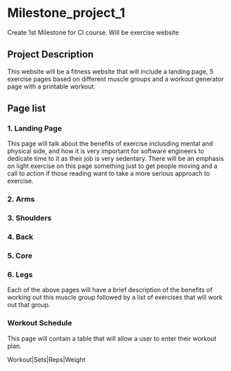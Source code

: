 # Milestone_project_1
Create 1st Milestone for CI course. Will be exercise website


## Project Description
This website will be a fitness website that will include a landing page, 5 exercise pages based on different muscle groups and a workout generator page with a printable workout.

## Page list
### 1. Landing Page 
This page will talk about the benefits of exercise inclusding mental and physical side, and how it is very important for software engineers to dedicate time to it as their job is very sedentary. There will be an emphasis on light exercise on this page something just to get people moving and a call to action if those reading want to take a more serious approach to exercise.

### 2. Arms
### 3. Shoulders
### 4. Back
### 5. Core
### 6. Legs

Each of the above pages will have a brief description of the benefits of working out this muscle group followed by a list of exercises that will work out that group.

### Workout Schedule

This page will contain a table that will allow a user to enter their workout plan.

Workout|Sets|Reps|Weight
